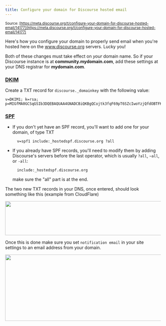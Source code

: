 ```yaml
---
title: Configure your domain for Discourse hosted email
---
```


<small class="documentation-source">Source: [https://meta.discourse.org/t/configure-your-domain-for-discourse-hosted-email/14177](https://meta.discourse.org/t/configure-your-domain-for-discourse-hosted-email/14177)</small>

Here's how you configure your domain to properly send email when you're hosted here on the www.discourse.org servers. Lucky you!

Both of these changes must take effect on *your* domain name. So if your Discourse instance is at  **community.mydomain.com**, add these settings at your DNS registrar for **mydomain.com**.

### [DKIM](http://en.wikipedia.org/wiki/DomainKeys_Identified_Mail)

Create a TXT record for `discourse._domainkey` with the following value:

    v=DKIM1; k=rsa; p=MIGfMA0GCSqGSIb3DQEBAQUAA4GNADCBiQKBgQCojtk3fqF69pT6SZcIwoYzjQfdOBTFK7AOyxEGBwHLZ+xqwQQlVgfL6xFZ7FhCYAczkGTCjdChX/qf6dg4LrtXrb+apymj9WpLOwPir6P5Mv9FH3t3BgrQeyyCLhAHqDrUk+kU3B2z1uva3oWw3qN9MLZaX8HjR13w9ywVEgzjpQIDAQAB

### [SPF](http://en.wikipedia.org/wiki/Sender_Policy_Framework)

- If you don't yet have an SPF record, you'll want to add one for your domain, of type TXT 

        v=spf1 include:_hostedspf.discourse.org ?all

- If you already have SPF records, you'll need to modify them by adding Discourse's servers  before the last operator, which is usually `?all`, `~all`, or `-all`:

        include:_hostedspf.discourse.org

    make sure the "all" part is at the end.

The two new TXT records in your DNS, once entered, should look something like this (example from CloudFlare)

<img src="//discourse-meta.s3-us-west-1.amazonaws.com/original/3X/8/2/820eb7d5f92565318f9e0618fafc128e38a1036a.png" width="690" height="110"> 

Once this is done make sure you set `notification email` in your site settings to an email address from your domain.

<img src="//discourse-meta.s3-us-west-1.amazonaws.com/original/3X/5/8/5868918eaa5d805abb54a3e3c5b8965aabb6c992.png" width="690" height="214">
